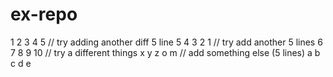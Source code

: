 # ex-repo
1
2
3
4
5
// try adding another diff 5 line
5
4
3
2
1
// try add another 5 lines
6
7
8
9
10
// try a different things
x
y
z
o
m
// add something else (5 lines)
a
b
c
d
e